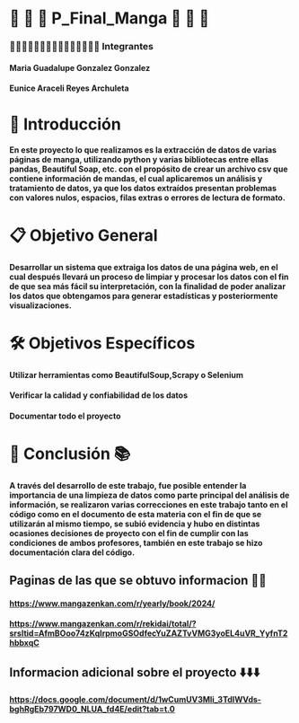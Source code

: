 # 👘 👺 👹 P_Final_Manga 🐉 🧝 🥷

### 👨🏻‍💻👩🏻‍💻👩🏻‍💻👩🏻‍💻👩🏻‍💻 Integrantes
#### Maria Guadalupe Gonzalez Gonzalez
#### Eunice Araceli Reyes Archuleta



# 💬 Introducción
#### En este proyecto lo que realizamos es la extracción de datos de varias páginas de manga, utilizando python y varias bibliotecas entre ellas pandas, Beautiful Soap, etc. con el propósito de crear un archivo csv que contiene información de mandas, el cual aplicaremos un análisis y tratamiento de datos, ya que los datos extraídos presentan problemas con valores nulos, espacios, filas extras o errores de lectura de formato.

# 📋 Objetivo General
#### Desarrollar un sistema que extraiga los datos de una página web, en el cual después llevará un proceso de limpiar y procesar los datos con el fin de que sea más fácil su interpretación, con la finalidad de poder analizar los datos que obtengamos para generar estadísticas y posteriormente visualizaciones.

# 🛠️ Objetivos Específicos
#### Utilizar herramientas como BeautifulSoup,Scrapy o Selenium
#### Verificar la calidad y confiabilidad de los datos
#### Documentar todo el proyecto




# 🧠 Conclusión 📚
#### A través del desarrollo de este trabajo, fue posible entender la importancia de una limpieza de datos como parte principal del análisis de información, se realizaron varias correcciones en este trabajo tanto en el código como en el documento de esta materia con el fin de que se utilizarán al mismo tiempo, se subió evidencia y hubo en distintas ocasiones decisiones de proyecto con el fin de cumplir con las condiciones de ambos profesores, también en este trabajo se hizo documentación clara del código.


## Paginas de las que se obtuvo informacion 🏯🎴
#### https://www.mangazenkan.com/r/yearly/book/2024/
#### https://www.mangazenkan.com/r/rekidai/total/?srsltid=AfmBOoo74zKqIrpmoGSOdfecYuZAZTvVMG3yoEL4uVR_YyfnT2hbbxqC

##  Informacion adicional sobre el proyecto ⬇️⬇️⬇️
#### https://docs.google.com/document/d/1wCumUV3Mli_3TdIWVds-bghRgEb797WD0_NLUA_fd4E/edit?tab=t.0
